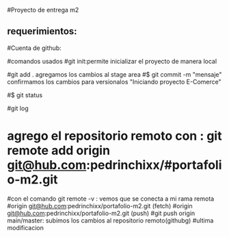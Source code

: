 #Proyecto de entrega m2
## requerimientos:

#Cuenta de github:



#comandos usados 
#git init:permite inicializar el proyecto de manera local

#git add . agregamos los cambios al stage area
#$ git commit -m  "mensaje" confirmamos los cambios para versionalos "Iniciando proyecto E-Comerce"

#$ git status

#git log

# agrego el repositorio remoto con : git remote add origin git@hub.com:pedrinchixx/#portafolio-m2.git
#con el comando git remote -v : vemos que se conecta a mi rama remota
#origin  git@hub.com:pedrinchixx/portafolio-m2.git (fetch)
#origin  git@hub.com:pedrinchixx/portafolio-m2.git (push)
#git push origin main/master: subimos los cambios al repositorio remoto(githubg)
#ultima modificacion